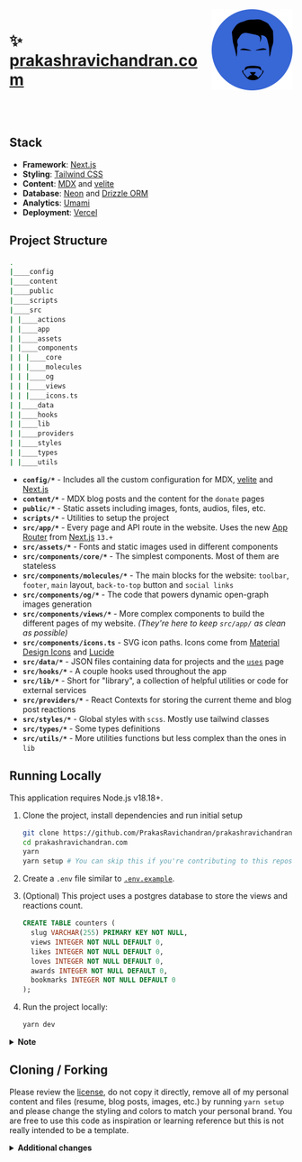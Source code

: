 <img src="https://raw.githubusercontent.com/PrakasRavichandran/prakashravichandran.com/main/public/media/brand/logo-full-sm.png?token=GHSAT0AAAAAACKRAOP3DBSHJSEPQRIOBMUUZRPEXHA" width="144" align="right" hspace="0" />

✨ &nbsp; [prakashravichandran.com](https://www.prakashravichandran.com/)
======

<br><br>
## Stack

- **Framework**: [Next.js](https://nextjs.org/)
- **Styling**: [Tailwind CSS](https://tailwindcss.com/)
- **Content**: [MDX](https://github.com/mdx-js/mdx) and [velite](https://velite.js.org/)
- **Database**: [Neon](https://neon.tech/) and [Drizzle ORM](https://orm.drizzle.team/)
- **Analytics**: [Umami](https://jahir.dev/analytics)
- **Deployment**: [Vercel](https://vercel.com)

## Project Structure

```bash
.
|____config
|____content
|____public
|____scripts
|____src
| |____actions
| |____app
| |____assets
| |____components
| | |____core
| | |____molecules
| | |____og
| | |____views
| | |____icons.ts
| |____data
| |____hooks
| |____lib
| |____providers
| |____styles
| |____types
| |____utils
```

- **`config/*`** - Includes all the custom configuration for MDX, [velite](https://velite.js.org/) and [Next.js](https://nextjs.org/)
- **`content/*`** - MDX blog posts and the content for the `donate` pages
- **`public/*`** - Static assets including images, fonts, audios, files, etc.
- **`scripts/*`** - Utilities to setup the project
- **`src/app/*`** - Every page and API route in the website. Uses the new [App Router](https://beta.nextjs.org/docs/getting-started#introducing-the-app-router) from [Next.js](https://nextjs.org/) `13.+`
- **`src/assets/*`** - Fonts and static images used in different components
- **`src/components/core/*`** - The simplest components. Most of them are stateless
- **`src/components/molecules/*`** - The main blocks for the website: `toolbar`, `footer`, `main` layout, `back-to-top` button and `social links`
- **`src/components/og/*`** - The code that powers dynamic open-graph images generation
- **`src/components/views/*`** - More complex components to build the different pages of my website. _(They're here to keep `src/app/` as clean as possible)_
- **`src/components/icons.ts`** - SVG icon paths. Icons come from [Material Design Icons](https://pictogrammers.com/library/mdi/) and [Lucide](https://lucide.dev/)
- **`src/data/*`** - JSON files containing data for projects and the [`uses`](https://jahir.dev/uses) page
- **`src/hooks/*`** - A couple hooks used throughout the app
- **`src/lib/*`** - Short for "library", a collection of helpful utilities or code for external services
- **`src/providers/*`** - React Contexts for storing the current theme and blog post reactions
- **`src/styles/*`** - Global styles with `scss`. Mostly use tailwind classes
- **`src/types/*`** - Some types definitions
- **`src/utils/*`** - More utilities functions but less complex than the ones in `lib`

## Running Locally

This application requires Node.js v18.18+.

1. Clone the project, install dependencies and run initial setup

   ```bash
   git clone https://github.com/PrakasRavichandran/prakashravichandran.com.git
   cd prakashravichandran.com
   yarn
   yarn setup # You can skip this if you're contributing to this repository. It removes all of my personal content and files
   ```

2. Create a `.env` file similar to [`.env.example`](https://github.com/PrakasRavichandran/prakashravichandran.com/blob/main/.env.example).

3. (Optional) This project uses a postgres database to store the views and reactions count.

   ```sql
   CREATE TABLE counters (
     slug VARCHAR(255) PRIMARY KEY NOT NULL,
     views INTEGER NOT NULL DEFAULT 0,
     likes INTEGER NOT NULL DEFAULT 0,
     loves INTEGER NOT NULL DEFAULT 0,
     awards INTEGER NOT NULL DEFAULT 0,
     bookmarks INTEGER NOT NULL DEFAULT 0
   );
   ```

4. Run the project locally:

   ```bash
   yarn dev
   ```

<details>

<summary><strong>Note</strong></summary>

Some things might be broken or not found because the `yarn setup` script will remove many files.
Please double check the code and implementations.

</details>

## Cloning / Forking

Please review the [license](https://github.com/PrakasRavichandran/prakashravichandran.com/blob/main/LICENSE), do not copy it directly, remove all of my personal content and files (resume, blog posts, images, etc.) by running `yarn setup` and please change the styling and colors to match your personal brand. You are free to use this code as inspiration or learning reference but this is not really intended to be a template.

<details>

<summary><strong>Additional changes</strong></summary>

Make sure to set the `IS_TEMPLATE` environment variable to false.
Otherwise, the colors in the website might be inverted. (See `src/styles/globals.scss`)

</details>

